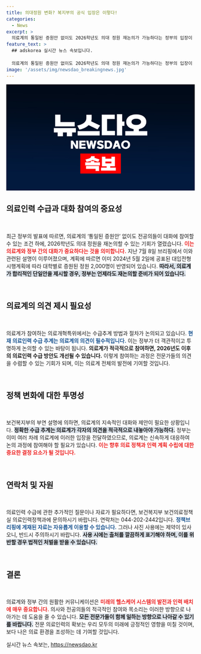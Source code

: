 ```yaml
---
title: 의대정원 변화? 복지부의 공식 입장은 이렇다!
categories:
  - News
excerpt: >
  의료계의 통일된 증원안 없이도 2026학년도 의대 정원 재논의가 가능하다는 정부의 입장이 주목받고 있습니다. 의료인력이 필요하다는 목소리가 커지는 가운데, 참여 가능성에 대한 기대감이 증폭되고 있습니다. 클릭해서 자세한 내용을 확인해보세요!
feature_text: >
  ## adskorea 실시간 뉴스 속보입니다.

  의료계의 통일된 증원안 없이도 2026학년도 의대 정원 재논의가 가능하다는 정부의 입장이 주목받고 있습니다. 의료인력이 필요하다는 목소리가 커지는 가운데, 참여 가능성에 대한 기대감이 증폭되고 있습니다. 클릭해서 자세한 내용을 확인해보세요!
image: '/assets/img/newsdao_breakingnews.jpg'
---
```


<p><img src="/assets/img/newsdao_breakingnews.jpg" alt="adskorea 속보" /></p>

<h2 data-ke-size="size26">의료인력 수급과 대화 참여의 중요성</h2>

<p data-ke-size="size16">&nbsp;</p>

<p>최근 정부의 발표에 따르면, 의료계의 ‘통일된 증원안’ 없이도 전공의들이 대화에 참여할 수 있는 조건 하에, 2026학년도 의대 정원을 재논의할 수 있는 기회가 열렸습니다. <b><span style="color: #ee2323;">이는 의료계와 정부 간의 대화가 중요하다는 것을 의미합니다.</span></b> 지난 7월 8일 브리핑에서 이와 관련된 설명이 이루어졌으며, 계획에 따르면 이미 2024년 5월 2일에 공표된 대입전형 시행계획에 따라 대학별로 증원된 정원 2,000명이 반영되어 있습니다. <b><span style="background-color: #21538527;">따라서, 의료계가 합리적인 단일안을 제시할 경우, 정부는 언제라도 재논의할 준비가 되어 있습니다.</span></b></p>

<p data-ke-size="size16">&nbsp;</p>

<h2 data-ke-size="size26">의료계의 의견 제시 필요성</h2>

<p data-ke-size="size16">&nbsp;</p>

<p>의료계가 참여하는 의료개혁특위에서는 수급추계 방법과 절차가 논의되고 있습니다. <b><span style="color: #1a5490;">현재 의료인력 수급 추계는 의료계의 의견이 필수적입니다.</span></b> 이는 정부가 더 객관적이고 투명하게 논의할 수 있는 바탕이 됩니다. <b><span style="ee2323;">의료계가 적극적으로 참여하면, 2026년도 이후의 의료인력 수급 방안도 개선될 수 있습니다.</span></b> 이렇게 참여하는 과정은 전문가들의 의견을 수렴할 수 있는 기회가 되며, 이는 의료계 전체의 발전에 기여할 것입니다.</p>

<p data-ke-size="size16">&nbsp;</p>

<h2 data-ke-size="size26">정책 변화에 대한 투명성</h2>

<p data-ke-size="size16">&nbsp;</p>

<p>보건복지부의 부연 설명에 의하면, 의료계의 지속적인 대화와 제안이 필요한 상황입니다. <b><span style="background-color: #21538527;">정확한 수급 추계는 의료계가 각자의 의견을 적극적으로 내놓아야 가능하다.</span></b> 정부는 이미 여러 차례 의료계에 이러한 입장을 전달하였으므로, 의료계는 신속하게 대응하여 논의 과정에 참여해야 할 필요가 있습니다. <b><span style="color: #ee2323;">이는 향후 의료 정책과 인력 계획 수립에 대한 중요한 결정 요소가 될 것입니다.</span></b></p>

<p data-ke-size="size16">&nbsp;</p>

<h2 data-ke-size="size26">연락처 및 자원</h2>

<p data-ke-size="size16">&nbsp;</p>

<p>의료인력 수급에 관한 추가적인 질문이나 자료가 필요하다면, 보건복지부 보건의료정책실 의료인력정책과에 문의하시기 바랍니다. 연락처는 044-202-2442입니다. <b><span style="color: #1a5490;">정책브리핑에 게재된 자료는 자유롭게 이용할 수 있습니다.</span></b> 그러나 사진 사용에는 제약이 있사오니, 반드시 주의하시기 바랍니다. <b><span style="background-color: #21538527;">사용 시에는 출처를 깔끔하게 표기해야 하며, 이를 위반할 경우 법적인 처벌을 받을 수 있습니다.</span></b></p>

<p data-ke-size="size16">&nbsp;</p>

<h2 data-ke-size="size26">결론</h2>

<p data-ke-size="size16">&nbsp;</p>

<p>의료계와 정부 간의 원활한 커뮤니케이션은 <b><span style="color: #ee2323;">미래의 헬스케어 시스템의 발전과 인력 배치에 매우 중요합니다.</span></b> 의사와 전공의들의 적극적인 참여와 목소리는 이러한 방향으로 나아가는 데 도움을 줄 수 있습니다. <b><span style="background-color: #21538527;">모든 전문가들이 함께 일하는 방향으로 나아갈 수 있기를 바랍니다.</span></b> 전문 의료인력의 확보는 우리 모두의 미래에 긍정적인 영향을 미칠 것이며, 보다 나은 의료 환경을 조성하는 데 기여할 것입니다.</p>
실시간 뉴스 속보는, <a href="https://newsdao.kr" rel="dofollow">https://newsdao.kr</a>


